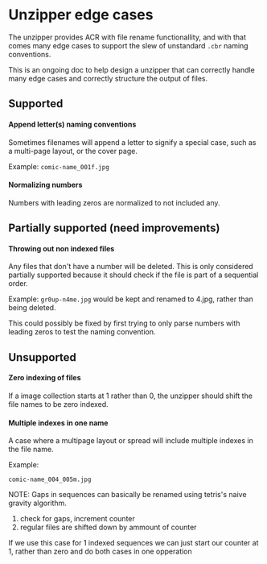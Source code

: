 # Unzipper edge cases

The unzipper provides ACR with file rename functionallity, and with that comes many edge cases to support the slew of unstandard `.cbr` naming conventions.

This is an ongoing doc to help design a unzipper that can correctly handle many edge cases and correctly structure the output of files.

## Supported

#### Append letter(s) naming conventions
Sometimes filenames will append a letter to signify a special case, such as a multi-page layout, or the cover page.

Example:
`comic-name_001f.jpg`

#### Normalizing numbers

Numbers with leading zeros are normalized to not included any.

## Partially supported (need improvements)

#### Throwing out non indexed files

Any files that don't have a number will be deleted. This is only considered partially supported because it should check if the file is part of a sequential order.

Example:
`gr0up-n4me.jpg` would be kept and renamed to 4.jpg, rather than being deleted.

This could possibly be fixed by first trying to only parse numbers with leading zeros to test the naming convention.

## Unsupported

#### Zero indexing of files

If a image collection starts at 1 rather than 0, the unzipper should shift the file names to be zero indexed.

#### Multiple indexes in one name

A case where a multipage layout or spread will include multiple indexes in the file name.

Example:

`comic-name_004_005m.jpg`

NOTE: Gaps in sequences can basically be renamed using tetris's naive gravity algorithm.

 1. check for gaps, increment counter
 2. regular files are shifted down by ammount of counter

If we use this case for 1 indexed sequences we can just start our counter at 1, rather than zero and do both cases in one opperation
